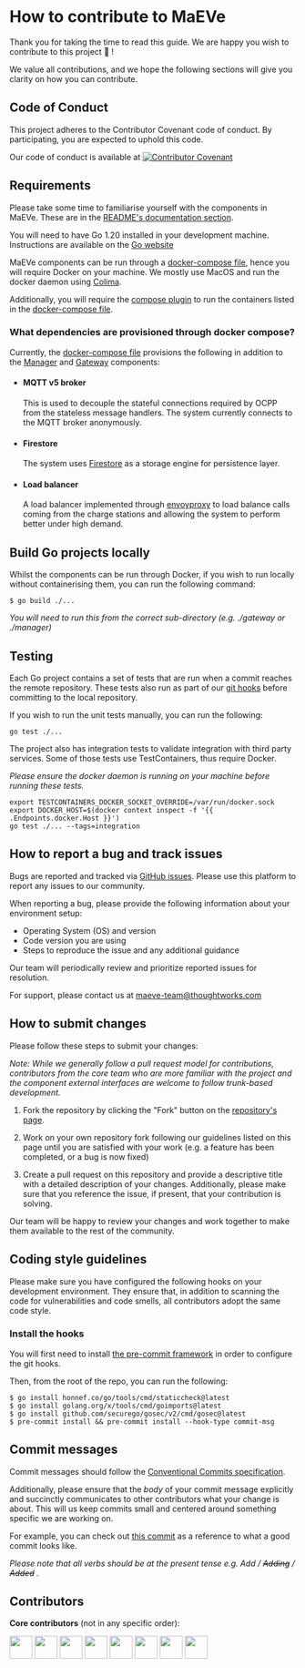 # How to contribute to MaEVe

Thank you for taking the time to read this guide. We are happy you wish to contribute to this project :partying_face: !

We value all contributions, and we hope the following sections will give you clarity on how you can contribute.

## Code of Conduct

This project adheres to the Contributor Covenant code of conduct. By participating, you are expected to uphold this
code.

Our code of conduct is available
at [![Contributor Covenant](https://img.shields.io/badge/Contributor%20Covenant-2.1-4baaaa.svg)](./CODE_OF_CONDUCT.md)

## Requirements

Please take some time to familiarise yourself with the components in MaEVe. These are in
the [README's documentation section](./README.md/#documentation).

You will need to have Go 1.20 installed in your development machine. Instructions are available on
the [Go website](https://go.dev/doc/install)

MaEVe components can be run through a [docker-compose file](./docker-compose.yml), hence you will require Docker on your
machine. We mostly use MacOS and run the docker daemon using [Colima](https://github.com/abiosoft/colima).

Additionally, you will require the [compose plugin](https://docs.docker.com/compose/install) to run the containers
listed in the [docker-compose file](./docker-compose.yml).

### What dependencies are provisioned through docker compose?

Currently, the [docker-compose file](./docker-compose.yml) provisions the following
in addition to the [Manager](./docs/manager.md) and [Gateway](./docs/gateway.md) components:

- #### MQTT v5 broker
  This is used to decouple the stateful connections required by OCPP from the stateless message handlers. The system
  currently connects to the MQTT broker anonymously.

- #### Firestore
  The system uses [Firestore](https://firebase.google.com/docs/firestore) as a storage engine for persistence layer.

- #### Load balancer
  A load balancer implemented through [envoyproxy](https://www.envoyproxy.io/) to load balance calls coming from the
  charge stations and allowing the system to perform better under high demand.

## Build Go projects locally

Whilst the components can be run through Docker, if you wish to run locally without containerising them, you can run the
following command:

```shell
$ go build ./...
```

_You will need to run this from the correct sub-directory (e.g. ./gateway or ./manager)_

## Testing

Each Go project contains a set of tests that are run when a commit reaches the remote repository.
These tests also run as part of our [git hooks](#install-the-hooks) before committing to the local repository.

If you wish to run the unit tests manually, you can run the following:

```shell
go test ./...
```

The project also has integration tests to validate integration with third party services.
Some of those tests use TestContainers, thus require Docker.

_Please ensure the docker daemon is running on your machine before running these tests._

```shell
export TESTCONTAINERS_DOCKER_SOCKET_OVERRIDE=/var/run/docker.sock
export DOCKER_HOST=$(docker context inspect -f '{{ .Endpoints.docker.Host }}')
go test ./... --tags=integration
```

## How to report a bug and track issues

Bugs are reported and tracked via [GitHub issues](https://github.com/twlabs/maeve-csms/issues). Please use this platform
to report any issues to our community.

When reporting a bug, please provide the following information about your environment setup:

- Operating System (OS) and version
- Code version you are using
- Steps to reproduce the issue and any additional guidance

Our team will periodically review and prioritize reported issues for resolution.

For support, please contact us at [maeve-team@thoughtworks.com](mailto:maeve-team@thoughtworks.com)

## How to submit changes

Please follow these steps to submit your changes:

*Note: While we generally follow a pull request model for contributions, contributors from the core team who are more
familiar with the project and the component external interfaces are welcome to follow trunk-based development.*

1. Fork the repository by clicking the "Fork" button on the [repository's page](https://github.com/twlabs/maeve-csms).

2. Work on your own repository fork following our guidelines listed on this page until you are satisfied with your
   work (e.g. a feature has been completed, or a bug is now fixed)
3. Create a pull request on this repository and provide a descriptive title with a detailed description of your changes.
   Additionally, please make sure that you reference the issue, if present, that your contribution is solving.

Our team will be happy to review your changes and work together to make them available to the rest of the community.

## Coding style guidelines

Please make sure you have configured the following hooks on your development environment. They ensure that, in addition
to
scanning the code for vulnerabilities and code smells, all contributors adopt the same code style.

### Install the hooks

You will first need to install [the pre-commit framework](https://pre-commit.com/#install) in order to configure the git
hooks.

Then, from the root of the repo, you can run the following:

```shell
$ go install honnef.co/go/tools/cmd/staticcheck@latest
$ go install golang.org/x/tools/cmd/goimports@latest
$ go install github.com/securego/gosec/v2/cmd/gosec@latest
$ pre-commit install && pre-commit install --hook-type commit-msg
```

## Commit messages

Commit messages should follow the [Conventional Commits specification](https://www.conventionalcommits.org/en/v1.0.0/).

Additionally, please ensure that the _body_ of your commit message explicitly and succinctly communicates to other
contributors what your change is about.
This will us keep commits small and centered around something specific we are working on.

For example, you can check
out [this commit](https://github.com/twlabs/maeve-csms/commit/2c64552a689f185728566c841bfa7609469015f5) as a reference
to what a good commit looks like.

_Please note that all verbs should be at the present tense e.g. Add / ~~Adding~~ / ~~Added~~ ._

## Contributors

**Core contributors** (not in any specific order):

[<img src="https://github.com/subnova.png" width="40px;"/>](https://github.com/subnova)
[<img src="https://github.com/vbdavid.png" width="40px;"/>](https://github.com/vbdavid)
[<img src="https://github.com/belarte-tw.png" width="40px;"/>](https://github.com/belarte-tw)
[<img src="https://github.com/gayathridevimallela.png" width="40px;"/>](https://github.com/gayathridevimallela)
[<img src="https://github.com/alessioerosferri.png" width="40px;"/>](https://github.com/alessioerosferri)
[<img src="https://github.com/ahl-tw.png" width="40px;"/>](https://github.com/ahl-tw)
[<img src="https://github.com/andrewbryer-thoughtworks.png" width="40px;"/>](https://github.com/andrewbryer-thoughtworks)
[<img src="https://github.com/dvelle-TW.png" width="40px;"/>](https://github.com/dvelle-TW)
